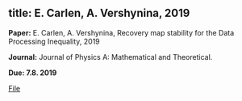 title: E. Carlen, A. Vershynina,  2019
---
**Paper:** E. Carlen, A. Vershynina, Recovery map stability for the Data Processing Inequality, 2019

**Journal:** Journal of Physics A: Mathematical and Theoretical.

**Due: 7.8. 2019**

[File](carlen2019/file.pdf)




